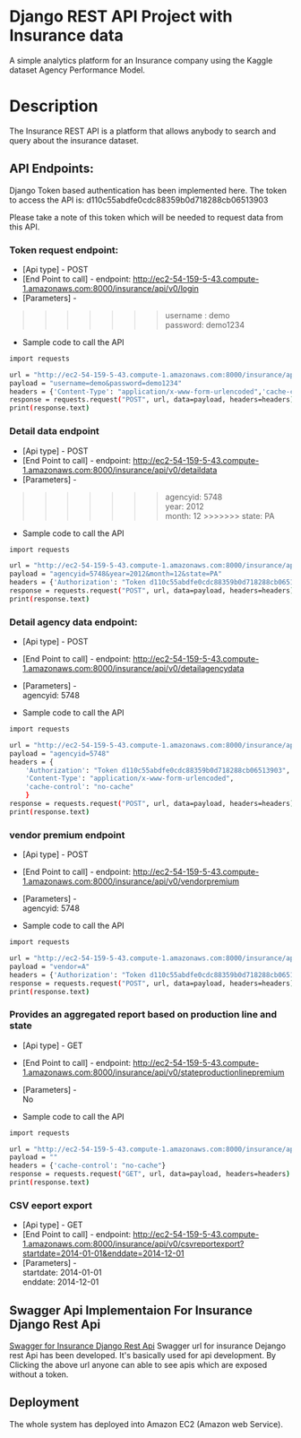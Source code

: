 # Django REST API Project with Insurance data

A simple analytics platform for an Insurance company using the Kaggle dataset Agency Performance Model.

# Description

The Insurance REST API is a platform that allows anybody to search and query about the insurance dataset.

## API Endpoints:

Django Token based authentication has been implemented here. The token to access the API is:
d110c55abdfe0cdc88359b0d718288cb06513903

Please take a note of this token which will be needed to request data from this API.

### Token request endpoint:

* [Api type] - POST
* [End Point to call] - endpoint: http://ec2-54-159-5-43.compute-1.amazonaws.com:8000/insurance/api/v0/login
* [Parameters] -                                                                                                                         

>>>>>>>username : demo                                                                                                   
>>>>>>>password: demo1234                                                                                                   
               
* Sample code to call the API 

```sh
import requests

url = "http://ec2-54-159-5-43.compute-1.amazonaws.com:8000/insurance/api/v0/login"
payload = "username=demo&password=demo1234"
headers = {'Content-Type': "application/x-www-form-urlencoded",'cache-control': "no-cache"}
response = requests.request("POST", url, data=payload, headers=headers)
print(response.text)
```

### Detail data endpoint

* [Api type] - POST
* [End Point to call] - endpoint: http://ec2-54-159-5-43.compute-1.amazonaws.com:8000/insurance/api/v0/detaildata
* [Parameters] -
>>>>>>>agencyid: 5748                                                                                                  
>>>>>>>    year: 2012                                                                                                   
>>>>>>>    month: 12                                                                                                                     >>>>>>>    state: PA
              
* Sample code to call the API 
```sh
import requests

url = "http://ec2-54-159-5-43.compute-1.amazonaws.com:8000/insurance/api/v0/detaildata"
payload = "agencyid=5748&year=2012&month=12&state=PA"
headers = {'Authorization': "Token d110c55abdfe0cdc88359b0d718288cb06513903",'cache-control': "no-cache"}
response = requests.request("POST", url, data=payload, headers=headers)
print(response.text)
```

### Detail agency data endpoint: 

* [Api type] - POST
* [End Point to call] - endpoint: http://ec2-54-159-5-43.compute-1.amazonaws.com:8000/insurance/api/v0/detailagencydata
* [Parameters] -                                                                                                                      
                 agencyid: 5748 
               
* Sample code to call the API 
```sh
import requests

url = "http://ec2-54-159-5-43.compute-1.amazonaws.com:8000/insurance/api/v0/detailagencydata"
payload = "agencyid=5748"
headers = {
    'Authorization': "Token d110c55abdfe0cdc88359b0d718288cb06513903",
    'Content-Type': "application/x-www-form-urlencoded",
    'cache-control': "no-cache"
    }
response = requests.request("POST", url, data=payload, headers=headers)
print(response.text)
```
### vendor premium endpoint

* [Api type] - POST
* [End Point to call] - endpoint: http://ec2-54-159-5-43.compute-1.amazonaws.com:8000/insurance/api/v0/vendorpremium
* [Parameters] -                                                                                                                        
                  agencyid: 5748
      
* Sample code to call the API 
```sh
import requests

url = "http://ec2-54-159-5-43.compute-1.amazonaws.com:8000/insurance/api/v0/vendorpremium"
payload = "vendor=A"
headers = {'Authorization': "Token d110c55abdfe0cdc88359b0d718288cb06513903",'cache-control': "no-cache"}
response = requests.request("POST", url, data=payload, headers=headers)
print(response.text)
```

### Provides an aggregated report based on production line and state

* [Api type] - GET
* [End Point to call] - endpoint: http://ec2-54-159-5-43.compute-1.amazonaws.com:8000/insurance/api/v0/stateproductionlinepremium
* [Parameters] -                                                                                                                        
                   No
                   
* Sample code to call the API 
```sh
import requests

url = "http://ec2-54-159-5-43.compute-1.amazonaws.com:8000/insurance/api/v0/stateproductionlinepremium"
payload = ""
headers = {'cache-control': "no-cache"}
response = requests.request("GET", url, data=payload, headers=headers)
print(response.text)
```

### CSV eeport export

* [Api type] - GET
* [End Point to call] - endpoint: http://ec2-54-159-5-43.compute-1.amazonaws.com:8000/insurance/api/v0/csvreportexport?startdate=2014-01-01&enddate=2014-12-01
* [Parameters] -                                                                                                                       
                  startdate: 2014-01-01                                                                                              
                    enddate: 2014-12-01
              

## Swagger Api Implementaion For Insurance Django Rest Api
[Swagger for Insurance Django Rest Api](http://ec2-54-159-5-43.compute-1.amazonaws.com:8000/insurance/api/v0/swagger-docs/)
Swagger url for insurance Dejango rest Api has been developed. It's basically used for api development. By Clicking the above url anyone can able to see apis which are exposed without a token.

## Deployment
The whole system has deployed into Amazon EC2 (Amazon web Service).
